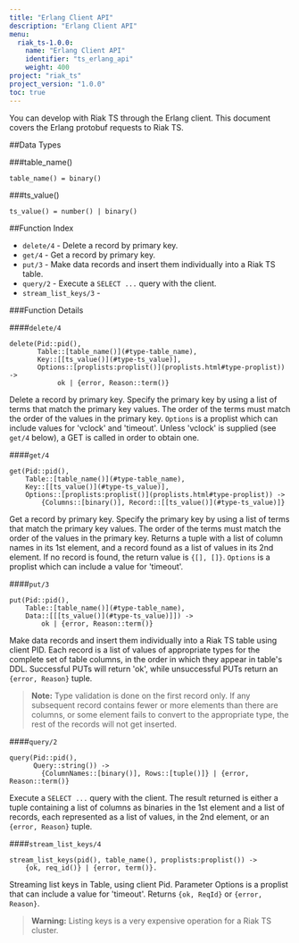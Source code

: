 ```yaml
---
title: "Erlang Client API"
description: "Erlang Client API"
menu:
  riak_ts-1.0.0:
    name: "Erlang Client API"
    identifier: "ts_erlang_api"
    weight: 400
project: "riak_ts"
project_version: "1.0.0"
toc: true
---
```



You can develop with Riak TS through the Erlang client. This document covers the Erlang protobuf requests to Riak TS.


##Data Types

###table_name()

`table_name() = binary()`

###ts_value()

`ts_value() = number() | binary()`


##Function Index

* `delete/4` - Delete a record by primary key.
* `get/4` - Get a record by primary key.
* `put/3` - Make data records and insert them individually into a Riak TS table.
* `query/2` - Execute a `SELECT ...` query with the client.
* `stream_list_keys/3` - 


###Function Details

####`delete/4`

```
delete(Pid::pid(), 
       Table::[table_name()](#type-table_name), 
       Key::[[ts_value()](#type-ts_value)], 
       Options::[proplists:proplist()](proplists.html#type-proplist)) -> 
            ok | {error, Reason::term()}
```

Delete a record by primary key. Specify the primary key by using a list of terms that match the primary key values. The order of the terms must match the order of the values in the primary key. `Options` is a proplist which can include values for 'vclock' and 'timeout'. Unless 'vclock' is supplied (see `get/4` below), a GET is called in order to obtain one.


####`get/4`

```
get(Pid::pid(), 
    Table::[table_name()](#type-table_name), 
    Key::[[ts_value()](#type-ts_value)], 
    Options::[proplists:proplist()](proplists.html#type-proplist)) -> 
        {Columns::[binary()], Record::[[ts_value()](#type-ts_value)]}
```

Get a record by primary key. Specify the primary key by using a list of terms that match the primary key values. The order of the terms must match the order of the values in the primary key. Returns a tuple with a list of column names in its 1st element, and a record found as a list of values in its 2nd element. If no record is found, the return value is `{[], []}`. `Options` is a proplist which can include a value for 'timeout'.


####`put/3`

```
put(Pid::pid(), 
    Table::[table_name()](#type-table_name), 
    Data::[[[ts_value()](#type-ts_value)]]) -> 
        ok | {error, Reason::term()}
```  

Make data records and insert them individually into a Riak TS table using client PID. Each record is a list of values of appropriate types for the complete set of table columns, in the order in which they appear in table's DDL. Successful PUTs will return 'ok', while unsuccessful PUTs return an `{error, Reason}` tuple.

>**Note:** Type validation is done on the first record only. If any subsequent record contains fewer or more elements than there are columns, or some element fails to convert to the appropriate type, the rest of the records will not get inserted.


####`query/2`

```
query(Pid::pid(), 
      Query::string()) -> 
        {ColumnNames::[binary()], Rows::[tuple()]} | {error, Reason::term()}
``` 

Execute a `SELECT ...` query with the client. The result returned is either a tuple containing a list of columns as binaries in the 1st element and a list of records, each represented as a list of values, in the 2nd element, or an `{error, Reason}` tuple.

####`stream_list_keys/4`

```
stream_list_keys(pid(), table_name(), proplists:proplist()) ->
    {ok, req_id()} | {error, term()}.
```

Streaming list keys in Table, using client Pid.  Parameter Options is a proplist that can include a value for 'timeout'. Returns `{ok, ReqId}` or `{error, Reason}`.

>**Warning:** Listing keys is a very expensive operation for a Riak TS cluster.
